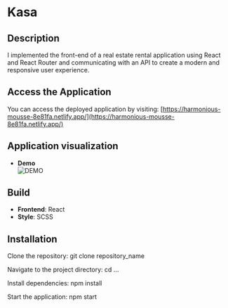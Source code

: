 # Kasa 

## Description

I implemented the front-end of a real estate rental application using React and React Router and communicating with an API to create a modern and responsive user experience.

## Access the Application

You can access the deployed application by visiting: [https://harmonious-mousse-8e81fa.netlify.app/](https://harmonious-mousse-8e81fa.netlify.app/)

## Application visualization

- **Demo**  
  ![DEMO](./docs/demo.gif)

## Build

- **Frontend**: React
- **Style**: SCSS

## Installation
Clone the repository:
git clone repository_name

Navigate to the project directory:
cd ...

Install dependencies:
npm install

Start the application:
npm start

